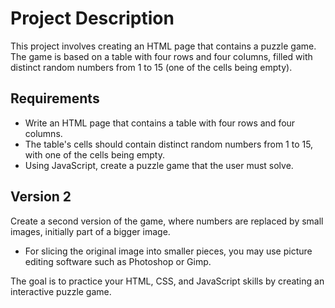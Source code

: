 # Project Description

This project involves creating an HTML page that contains a puzzle game. The game is based on a table with four rows and four columns, filled with distinct random numbers from 1 to 15 (one of the cells being empty).

## Requirements

- Write an HTML page that contains a table with four rows and four columns.
- The table's cells should contain distinct random numbers from 1 to 15, with one of the cells being empty.
- Using JavaScript, create a puzzle game that the user must solve.

## Version 2

Create a second version of the game, where numbers are replaced by small images, initially part of a bigger image. 

- For slicing the original image into smaller pieces, you may use picture editing software such as Photoshop or Gimp.

The goal is to practice your HTML, CSS, and JavaScript skills by creating an interactive puzzle game.
